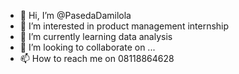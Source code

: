 - 👋 Hi, I’m @PasedaDamilola
- 👀 I’m interested in product management internship 
- 🌱 I’m currently learning data analysis
- 💞️ I’m looking to collaborate on ...
- 📫 How to reach me on 08118864628

<!---
PasedaDamilola/PasedaDamilola is a ✨ special ✨ repository because its `README.md` (this file) appears on your GitHub profile.
You can click the Preview link to take a look at your changes.
--->
